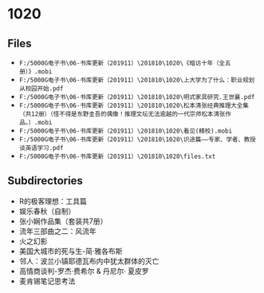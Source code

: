 # 1020

## Files

- `F:/5000G电子书\06-书库更新（201911）\201810\1020\《暗访十年（全五册）》.mobi`
- `F:/5000G电子书\06-书库更新（201911）\201810\1020\上大学为了什么：职业规划从校园开始.pdf`
- `F:/5000G电子书\06-书库更新（201911）\201810\1020\明式家具研究.王世襄.pdf`
- `F:/5000G电子书\06-书库更新（201911）\201810\1020\松本清张经典推理大全集（共12册）（怪不得是东野圭吾的偶像！推理文坛无法逾越的一代宗师松本清张作品。）.mobi`
- `F:/5000G电子书\06-书库更新（201911）\201810\1020\看见(精校).mobi`
- `F:/5000G电子书\06-书库更新（201911）\201810\1020\识途篇——专家、学者、教授谈英语学习.pdf`
- `F:/5000G电子书\06-书库更新（201911）\201810\1020\files.txt`

## Subdirectories

- R的极客理想：工具篇
- 娱乐春秋（自制）
- 张小娴作品集（套装共7册）
- 流年三部曲之二：风流年
- 火之幻影
- 美国大城市的死与生-简·雅各布斯
- 邻人：波兰小镇耶德瓦布内中犹太群体的灭亡
- 高情商谈判-罗杰·费希尔 & 丹尼尔· 夏皮罗
- 麦肯锡笔记思考法
